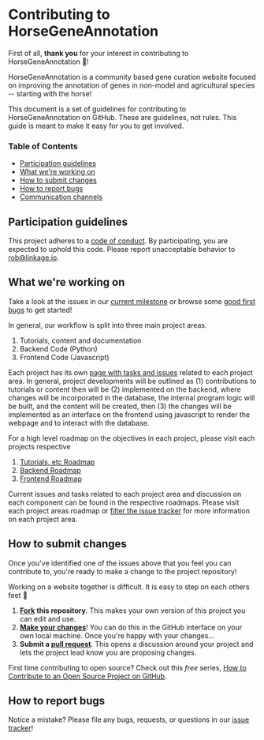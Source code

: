 # Contributing to HorseGeneAnnotation

First of all, **thank you** for your interest in contributing to HorseGeneAnnotation :tada:! 

HorseGeneAnnotation is a community based gene curation website focused on improving the annotation of genes
in non-model and agricultural species -- starting with the horse!

This document is a set of guidelines for contributing to HorseGeneAnnotation on GitHub. 
These are guidelines, not rules. This guide is meant to make it easy for you to get involved.

### Table of Contents
* [Participation guidelines](#participation-guidelines)
* [What we're working on](#what-were-working-on)
* [How to submit changes](#how-to-submit-changes)
* [How to report bugs](#how-to-report-bugs)
* [Communication channels](#communication-channels)

## Participation guidelines
This project adheres to a [code of conduct](CODE_OF_CONDUCT.md). By participating, you are expected to uphold this code. Please report unacceptable behavior to <rob@linkage.io>.

## What we're working on
Take a look at the issues in our [current milestone](https://github.com/UMN-EGGL/HorseGeneAnnotation/milestone/1) or browse some [good first bugs](https://github.com/UMN-EGGL/HorseGeneAnnotation/labels/good%20first%20issue) to get started!

In general, our workflow is split into three main project areas.
1. Tutorials, content and documentation
1. Backend Code (Python)
1. Frontend Code (Javascript)

Each project has its own [page with tasks and issues](https://github.com/UMN-EGGL/HorseGeneAnnotation/projects) related 
to each project area. In general, project developments will be outlined as (1) contributions to tutorials or content
then will be (2) implemented on the backend, where changes will be incorporated in the database, the internal program 
logic will be built, and the content will be created, then (3) the changes will be implemented as an interface on the frontend
using javascript to render the webpage and to interact with the database.

For a high level roadmap on the objectives in each project, please visit each projects respective 
1. [Tutorials, etc Roadmap](https://github.com/UMN-EGGL/HorseGeneAnnotation/issues/3)
1. [Backend Roadmap](https://github.com/UMN-EGGL/HorseGeneAnnotation/issues/4)
1. [Frontend Roadmap](https://github.com/UMN-EGGL/HorseGeneAnnotation/issues/5)

Current issues and tasks related to each project area and discussion on each component can be found in the respective roadmaps.
Please visit each project areas roadmap or [filter the issue tracker](https://github.com/UMN-EGGL/HorseGeneAnnotation/issues?q=is%3Aissue+is%3Aopen+label%3ARoadmap) for more information on each project area.


## How to submit changes
Once you've identified one of the issues above that you feel you can contribute to, you're ready to make a change to the project repository!

Working on a website together is difficult. It is easy to step on each others feet :feet:
 
1. **[Fork](https://help.github.com/articles/fork-a-repo/) this repository**. This makes your own version of this project you can edit and use.
1. **[Make your changes](https://guides.github.com/activities/forking/#making-changes)**! You can do this in the GitHub interface on your own local machine. Once you're happy with your changes...
1. **Submit a [pull request](https://help.github.com/articles/proposing-changes-to-a-project-with-pull-requests/)**. This opens a discussion around your project and lets the project lead know you are proposing changes.

First time contributing to open source? Check out this *free* series, [How to Contribute to an Open Source Project on GitHub](https://egghead.io/series/how-to-contribute-to-an-open-source-project-on-github).

## How to report bugs

<!-- Ask your contributors to stay on the lookout for can any potential issue that might cause problems for the project. These could be problems in code (if you’re creating software), content omissions or copy errors (if you’re creating a learning resource), or any issues with the functionality or design of your project. 
Most projects invite all contributors to report bugs, so "debugging" or fixing problems happens quickly and with the input of the community. Take a look at [Atom's example](https://github.com/atom/atom/blob/master/CONTRIBUTING.md#reporting-bugs) for how to teach people to report bugs to your project. -->

Notice a mistake? Please file any bugs, requests, or questions in our [issue tracker](https://github.com/UMN-EGGL/HorseGeneAnnotation/issues)!

<!-- // maybe add  this back when I can figure out gitter ..
## Communication channels

Do you have a chat room or email list you use to discuss this project? List them all here! Provide clear contact info, and outline the process for getting in touch, for anyone with questions.
-->
